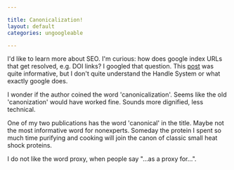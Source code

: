 ```yaml
---

title: Canonicalization!
layout: default
categories: ungoogleable

---
```


I'd like to learn more about SEO.
I'm curious:
how does google index URLs that get resolved, e.g. DOI links?
I googled that question.
This [post](http://go-to-hellman.blogspot.com/2010/05/long-handle-on-shortened-digital-object.html)
was quite informative,
but I don't quite understand the Handle System
or what exactly google does.

I wonder if the author coined the word 'canonicalization'.
Seems like the old 'canonization' would have worked fine.
Sounds more dignified, less technical.

One of my two publications has the word 'canonical' in the title.
Maybe not the most informative word for nonexperts.
Someday the protein I spent so much time purifying and cooking will
join the canon of classic small heat shock proteins.

I do not like the word proxy,
when people say "...as a proxy for...".
